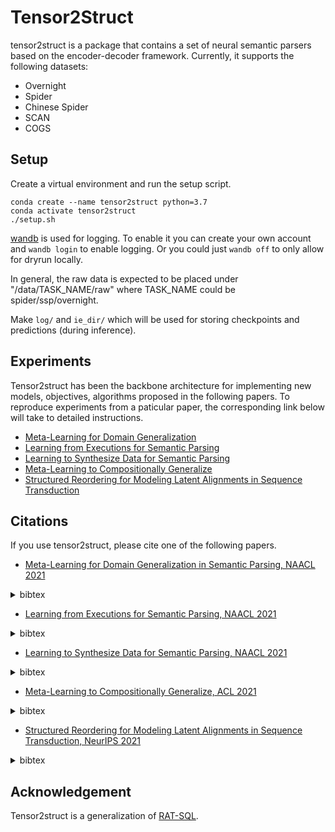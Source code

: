 # Tensor2Struct 

tensor2struct is a package that contains a set of neural semantic parsers based on the encoder-decoder framework. Currently, it supports the following datasets:

* Overnight 
* Spider
* Chinese Spider
* SCAN
* COGS


## Setup

Create a virtual environment and run the setup script.

```
conda create --name tensor2struct python=3.7
conda activate tensor2struct
./setup.sh
```

[wandb](https://www.wandb.com/) is used for logging. To enable it you can create your own account and `wandb login` to enable logging.
Or you could just `wandb off` to only allow for dryrun locally.

In general, the raw data is expected to be placed under "/data/TASK\_NAME/raw" where TASK\_NAME could be spider/ssp/overnight.

Make `log/` and `ie_dir/` which will be used for storing checkpoints and predictions (during inference).


##  Experiments

Tensor2struct has been the backbone architecture for implementing new models, objectives, algorithms proposed in the following papers. To reproduce experiments from a paticular paper, the corresponding link below will take to detailed instructions. 

* [Meta-Learning for Domain Generalization](experiments/spider_dg/)
* [Learning from Executions for Semantic Parsing](experiments/semi_sup/)
* [Learning to Synthesize Data for Semantic Parsing](experiments/sql2nl/)
* [Meta-Learning to Compositionally Generalize](experiments/comp_maml)
* [Structured Reordering for Modeling Latent Alignments in Sequence Transduction](experiments/permutation)

## Citations

If you use tensor2struct, please cite one of the following papers.


* [Meta-Learning for Domain Generalization in Semantic Parsing, NAACL 2021](https://arxiv.org/abs/2010.11988)

<details>
  <summary>
  bibtex
  </summary>
  
``` bibtex
@inproceedings{wang-etal-2021-meta,
    title = "Meta-Learning for Domain Generalization in Semantic Parsing",
    author = "Wang, Bailin  and
      Lapata, Mirella  and
      Titov, Ivan",
    booktitle = "Proceedings of the 2021 Conference of the North American Chapter of the Association for Computational Linguistics: Human Language Technologies",
    month = jun,
    year = "2021",
    address = "Online",
    publisher = "Association for Computational Linguistics",
    url = "https://www.aclweb.org/anthology/2021.naacl-main.33",
    doi = "10.18653/v1/2021.naacl-main.33",
    pages = "366--379",
}
```
  
</details>



* [Learning from Executions for Semantic Parsing, NAACL 2021](https://arxiv.org/abs/2104.05819)

<details>
  <summary>
  bibtex
  </summary>
  
``` bibtex
@inproceedings{wang-etal-2021-learning-executions,
    title = "Learning from Executions for Semantic Parsing",
    author = "Wang, Bailin  and
      Lapata, Mirella  and
      Titov, Ivan",
    booktitle = "Proceedings of the 2021 Conference of the North American Chapter of the Association for Computational Linguistics: Human Language Technologies",
    month = jun,
    year = "2021",
    address = "Online",
    publisher = "Association for Computational Linguistics",
    url = "https://www.aclweb.org/anthology/2021.naacl-main.219",
    doi = "10.18653/v1/2021.naacl-main.219",
    pages = "2747--2759",
}
```
  
</details>

* [Learning to Synthesize Data for Semantic Parsing, NAACL 2021](https://arxiv.org/abs/2104.05827)

<details>
  <summary>
  bibtex
  </summary>

``` bibtex
@inproceedings{wang-etal-2021-learning-synthesize,
    title = "Learning to Synthesize Data for Semantic Parsing",
    author = "Wang, Bailin  and
      Yin, Wenpeng  and
      Lin, Xi Victoria  and
      Xiong, Caiming",
    booktitle = "Proceedings of the 2021 Conference of the North American Chapter of the Association for Computational Linguistics: Human Language Technologies",
    month = jun,
    year = "2021",
    address = "Online",
    publisher = "Association for Computational Linguistics",
    url = "https://www.aclweb.org/anthology/2021.naacl-main.220",
    doi = "10.18653/v1/2021.naacl-main.220",
    pages = "2760--2766",
}
```
  
</details>


* [Meta-Learning to Compositionally Generalize, ACL 2021](https://arxiv.org/abs/2106.04252)

<details>
  <summary>
  bibtex
  </summary>
  
``` bibtex
@inproceedings{conklin-etal-2021-meta,
    title = "Meta-Learning to Compositionally Generalize",
    author = "Conklin, Henry  and
      Wang, Bailin  and
      Smith, Kenny  and
      Titov, Ivan",
    booktitle = "Proceedings of the 59th Annual Meeting of the Association for Computational Linguistics and the 11th International Joint Conference on Natural Language Processing (Volume 1: Long Papers)",
    month = aug,
    year = "2021",
    address = "Online",
    publisher = "Association for Computational Linguistics",
    url = "https://aclanthology.org/2021.acl-long.258",
    doi = "10.18653/v1/2021.acl-long.258",
    pages = "3322--3335",
}
```
  
</details>

* [Structured Reordering for Modeling Latent Alignments in Sequence Transduction, NeurIPS 2021](https://arxiv.org/abs/2106.03257)

<details>
  <summary>
  bibtex
  </summary>

``` bibtex
@inproceedings{
wang2021structured,
title={Structured Reordering for Modeling Latent Alignments in Sequence Transduction},
author={bailin wang and Mirella Lapata and Ivan Titov},
booktitle={Thirty-Fifth Conference on Neural Information Processing Systems},
year={2021},
url={https://openreview.net/forum?id=X2Cxixkcpx}
}
```

</details>

## Acknowledgement

Tensor2struct is a generalization of [RAT-SQL](https://github.com/microsoft/rat-sql).
